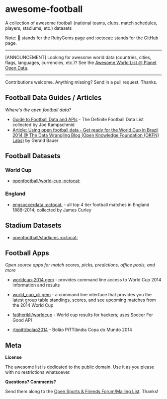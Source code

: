 # awesome-football

A collection of awesome football (national teams, clubs, match schedules, players, stadiums, etc.) datasets

Note: :gem: stands for the RubyGems page and :octocat: stands for the GitHub page.

---

[ANNOUNCEMENT] Looking for awesome world data (countries, cities, flags, languages, currencies, etc.)? See the [Awesome World List @ Planet Open Data](https://github.com/planetopendata/awesome-world). 

---

Contributions welcome. Anything missing? Send in a pull request. Thanks.

## Football Data Guides / Articles

_Where's the open football data?_

- [Guide to Football Data and APIs](http://www.jokecamp.com/blog/guide-to-football-and-soccer-data-and-apis/) - The Definite Football Data List collected by Joe Kampschmid  
- [Article: Using open football data - Get ready for the World Cup in Brazil 2014 @ The Data Wrangling Blog (Open Knowledge Foundation (OKFN) Labs)](http://okfnlabs.org/blog/2014/05/06/open-data-world-cup.html) by Gerald Bauer

## Football Datasets

### World Cup

- [openfootball/world-cup :octocat:](https://github.com/openfootball/world-cup)

### England

- [engsoccerdata :octocat:](https://github.com/jalapic/engsoccerdata) - all top 4 tier football matches in England 1888-2014; collected by James Curley


## Stadium Datasets

- [openfootball/stadiums :octocat:](https://github.com/openfootball/stadiums)


## Football Apps

_Open source apps for match scores, picks, predictions, office pools, and more_

- [worldcup-2014 gem](https://github.com/hpoydar/worldcup-2014) - provides command line access to World Cup 2014 information and results
- [world_cup_cli gem](https://github.com/jameswilliamiii/world_cup_cli) - a command line interface that provides you the latest group table standings, scores, and see upcoming matches from the 2014 World Cup

- [fatiherikli/worldcup](https://github.com/fatiherikli/worldcup) - World cup results for hackers; uses Soccer For Good API
- [rtopitt/bolao2014](https://github.com/rtopitt/bolao2014) - Bolão PiTTlândia Copa do Mundo 2014




## Meta

**License**

The awesome list is dedicated to the public domain. Use it as you please with no restrictions whatsoever.

**Questions? Comments?**

Send them along to the [Open Sports & Friends Forum/Mailing List](http://groups.google.com/group/opensport). 
Thanks!
